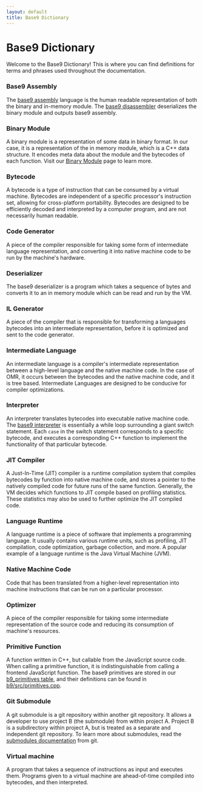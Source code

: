 ```yaml
---
layout: default
title: Base9 Dictionary
---
```


# Base9 Dictionary

Welcome to the Base9 Dictionary! This is where you can find definitions for terms and phrases used throughout the documentation.

### Base9 Assembly

The [base9 assembly] language is the human readable representation of both the binary and in-memory module. The [base9 disassembler] deserializes the binary module and outputs base9 assembly.

[base9 disassembler]: ./Disassembler.md
[base9 assembly]: ./B9Assembly.md

### Binary Module
A binary module is a representation of some data in binary format. In our case, it is a representation of the in memory module, which is a C++ data structure. It encodes meta data about the module and the bytecodes of each function. Visit our [Binary Module] page to learn more.  

[Binary Module]: ./FrontendAndBinaryMod.md#binary-format

### Bytecode 
A bytecode is a type of instruction that can be consumed by a virtual machine. Bytecodes are independent of a specific processor's instruction set, allowing for cross-platform portability. Bytecodes are designed to be efficiently decoded and interpreted by a computer program, and are not necessarily human readable. 

### Code Generator
A piece of the compiler responsible for taking some form of intermediate language representation, and converting it into native machine code to be run by the machine's hardware. 

### Deserializer
The base9 deserializer is a program which takes a sequence of bytes and converts it to an in memory module which can be read and run by the VM. 

### IL Generator
A piece of the compiler that is responsible for transforming a languages bytecodes into an intermediate representation, before it is optimized and sent to the code generator.

### Intermediate Language
An intermediate language is a compiler's intermediate representation between a high-level language and the native machine code. In the case of OMR, it occurs between the bytecodes and the native machine code, and it is tree based. Intermediate Languages are designed to be conducive for compiler optimizations.

### Interpreter 
An interpreter translates bytecodes into executable native machine code. The [base9 interpreter] is essentially a while loop surrounding a giant switch statement. Each `case` in the switch statement corresponds to a specific bytecode, and executes a corresponding C++ function to implement the functionality of that particular bytecode.

[base9 interpreter]: https://github.com/b9org/b9/blob/master/b9/src/ExecutionContext.cpp

### JIT Compiler 
A Just-In-Time (JIT) compiler is a runtime compilation system that compiles bytecodes by function into native machine code, and stores a pointer to the natively compiled code for future runs of the same function. Generally, the VM decides which functions to JIT compile based on profiling statistics. These statistics may also be used to further optimize the JIT compiled code.

### Language Runtime 
A language runtime is a piece of software that implements a programming language. It usually contains various runtime units, such as profiling, JIT compilation, code optimization, garbage collection, and more. A popular example of a language runtime is the Java Virtual Machine (JVM). 

### Native Machine Code
Code that has been translated from a higher-level representation into machine instructions that can be run on a particular processor.

### Optimizer
A piece of the compiler responsible for taking some intermediate representation of the source code and reducing its consumption of machine's resources. 

### Primitive Function 
A function written in C++, but callable from the JavaScript source code. When calling a primitive function, it is indistinguishable from calling a frontend JavaScript function. The base9 primitives are stored in our [b9_primitives table], and their definitions can be found in [b9/src/primitives.cpp]. 

[b9_primitives table]: https://github.com/b9org/b9/blob/master/js_compiler/b9stdlib.src
[b9/src/primitives.cpp]: https://github.com/b9org/b9/blob/master/b9/src/primitives.cpp

### Git Submodule 
A git submodule is a git repository within another git repository. It allows a developer to use project B (the submodule) from within project A. Project B is a subdirectory within project A, but is treated as a separate and independent git repository. To learn more about submodules, read the [submodules documentation] from git.

[submodules documentation]: https://git-scm.com/book/en/v2/Git-Tools-Submodules

### Virtual machine 
A program that takes a sequence of instructions as input and executes them. Programs given to a virtual machine are ahead-of-time compiled into bytecodes, and then interpreted. 
